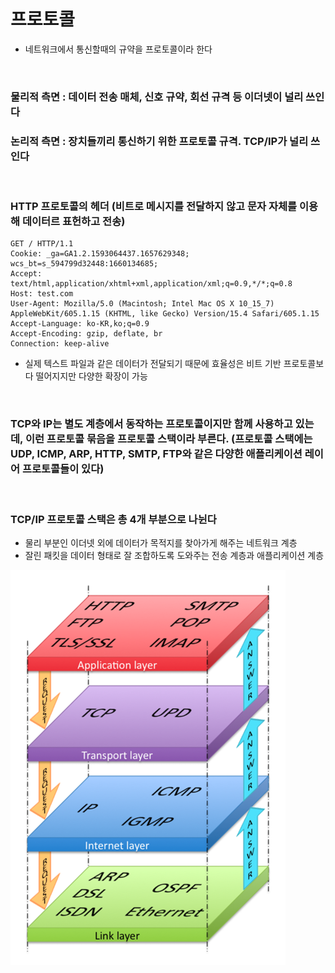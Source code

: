 # 프로토콜
- 네트워크에서 통신할때의 규약을 프로토콜이라 한다

<br>

### 물리적 측면 : 데이터 전송 매체, 신호 규약, 회선 규격 등 이더넷이 널리 쓰인다
### 논리적 측면 : 장치들끼리 통신하기 위한 프로토콜 규격. TCP/IP가 널리 쓰인다

<br>

### HTTP 프로토콜의 헤더 (비트로 메시지를 전달하지 않고 문자 자체를 이용해 데이터르 표헌하고 전송)
```
GET / HTTP/1.1
Cookie: _ga=GA1.2.1593064437.1657629348; wcs_bt=s_594799d32448:1660134685;
Accept: text/html,application/xhtml+xml,application/xml;q=0.9,*/*;q=0.8
Host: test.com
User-Agent: Mozilla/5.0 (Macintosh; Intel Mac OS X 10_15_7) AppleWebKit/605.1.15 (KHTML, like Gecko) Version/15.4 Safari/605.1.15
Accept-Language: ko-KR,ko;q=0.9
Accept-Encoding: gzip, deflate, br
Connection: keep-alive
```
- 실제 텍스트 파일과 같은 데이터가 전달되기 때문에 효율성은 비트 기반 프로토콜보다 떨어지지만 다양한 확장이 가능

<br>

### TCP와 IP는 별도 계층에서 동작하는 프로토콜이지만 함께 사용하고 있는데, 이런 프로토콜 묶음을 프로토콜 스택이라 부른다. (프로토콜 스택에는 UDP, ICMP, ARP, HTTP, SMTP, FTP와 같은 다양한 애플리케이션 레이어 프로토콜들이 있다)

<br>

### TCP/IP 프로토콜 스택은 총 4개 부분으로 나뉜다
- 물리 부분인 이더넷 외에 데이터가 목적지를 찾아가게 해주는 네트워크 계층
- 잘린 패킷을 데이터 형태로 잘 조합하도록 도와주는 전송 계층과 애플리케이션 계층

<img src="image/InternetProtocolStack.png"/>







